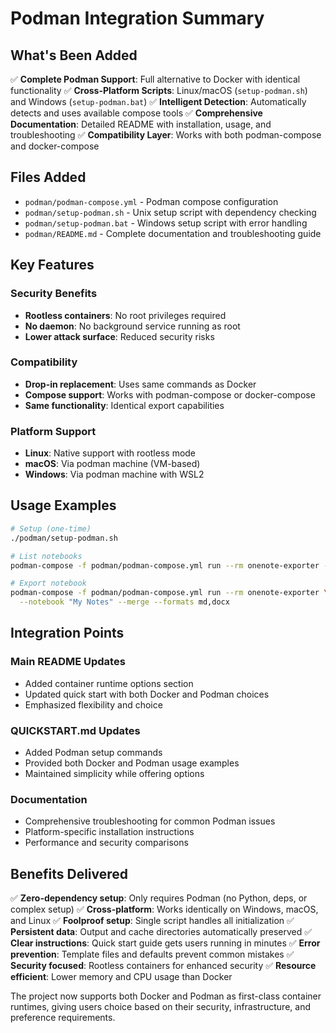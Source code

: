 # Podman Integration Summary

## What's Been Added

✅ **Complete Podman Support**: Full alternative to Docker with identical functionality
✅ **Cross-Platform Scripts**: Linux/macOS (`setup-podman.sh`) and Windows (`setup-podman.bat`)
✅ **Intelligent Detection**: Automatically detects and uses available compose tools
✅ **Comprehensive Documentation**: Detailed README with installation, usage, and troubleshooting
✅ **Compatibility Layer**: Works with both podman-compose and docker-compose

## Files Added

- `podman/podman-compose.yml` - Podman compose configuration
- `podman/setup-podman.sh` - Unix setup script with dependency checking
- `podman/setup-podman.bat` - Windows setup script with error handling
- `podman/README.md` - Complete documentation and troubleshooting guide

## Key Features

### Security Benefits
- **Rootless containers**: No root privileges required
- **No daemon**: No background service running as root
- **Lower attack surface**: Reduced security risks

### Compatibility
- **Drop-in replacement**: Uses same commands as Docker
- **Compose support**: Works with podman-compose or docker-compose
- **Same functionality**: Identical export capabilities

### Platform Support
- **Linux**: Native support with rootless mode
- **macOS**: Via podman machine (VM-based)
- **Windows**: Via podman machine with WSL2

## Usage Examples

```bash
# Setup (one-time)
./podman/setup-podman.sh

# List notebooks
podman-compose -f podman/podman-compose.yml run --rm onenote-exporter --list

# Export notebook
podman-compose -f podman/podman-compose.yml run --rm onenote-exporter \
  --notebook "My Notes" --merge --formats md,docx
```

## Integration Points

### Main README Updates
- Added container runtime options section
- Updated quick start with both Docker and Podman choices
- Emphasized flexibility and choice

### QUICKSTART.md Updates
- Added Podman setup commands
- Provided both Docker and Podman usage examples
- Maintained simplicity while offering options

### Documentation
- Comprehensive troubleshooting for common Podman issues
- Platform-specific installation instructions
- Performance and security comparisons

## Benefits Delivered

✅ **Zero-dependency setup**: Only requires Podman (no Python, deps, or complex setup)
✅ **Cross-platform**: Works identically on Windows, macOS, and Linux
✅ **Foolproof setup**: Single script handles all initialization
✅ **Persistent data**: Output and cache directories automatically preserved
✅ **Clear instructions**: Quick start guide gets users running in minutes
✅ **Error prevention**: Template files and defaults prevent common mistakes
✅ **Security focused**: Rootless containers for enhanced security
✅ **Resource efficient**: Lower memory and CPU usage than Docker

The project now supports both Docker and Podman as first-class container runtimes, giving users choice based on their security, infrastructure, and preference requirements.
